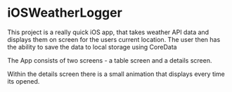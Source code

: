 # iOSWeatherLogger

This project is a really quick iOS app, that takes weather API data and displays them on screen for the users current location.
The user then has the ability to save the data to local storage using CoreData

The App consists of two screens - a table screen and a details screen.

Within the details screen there is a small animation that displays every time its opened. 
